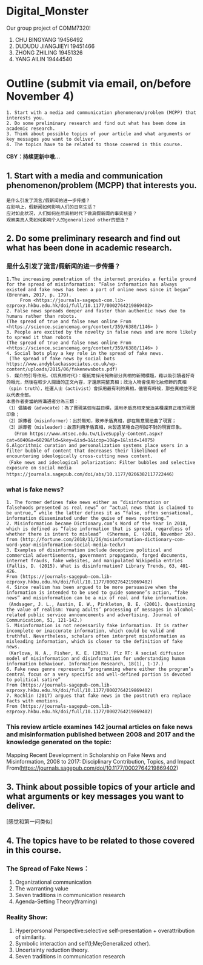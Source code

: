# Digital_Monster
Our group project of COMM7320!
1. CHU BINGYANG 19456492
2. DUDUDU JIANGJIEYI 19451466
3. ZHONG ZHILING 19451326
4. YANG AILIN 19444540

# Outline (submit via email, on/before November 4) 
	1. Start with a media and communication phenomenon/problem (MCPP) that interests you. 
	2. Do some preliminary research and find out what has been done in academic research. 
	3. Think about possible topics of your article and what arguments or key messages you want to deliver. 
	4. The topics have to be related to those covered in this course. 
**CBY：持续更新中嗷...**
## 1. Start with a media and communication phenomenon/problem (MCPP) that interests you. 
	是什么引发了流言/假新闻的进一步传播？
	在影响上，假新闻如何影响人们的日常生活？
	应对如此状况，人们如何在后真相时代下做真假新闻的事实核查？
	观察类真人秀如何影响个人的generalized other的塑造？
## 2. Do some preliminary research and find out what has been done in academic research. 
  
### 是什么引发了流言/假新闻的进一步传播？

	1.The increasing penetration of the internet provides a fertile ground for the spread of misinformation: “False information has always existed and fake news has been a part of online news since it began” (Brennan, 2017, p. 179).
         From <https://journals-sagepub-com.lib-ezproxy.hkbu.edu.hk/doi/full/10.1177/0002764219869402>             
	2. False news spreads deeper and faster than authentic news due to humans rather than robots. 
	(The spread of true and false news online From <https://science.sciencemag.org/content/359/6380/1146> )
	3. People are excited by the novelty in false news and are more likely to spread it than robots
	(The spread of true and false news online From <https://science.sciencemag.org/content/359/6380/1146> )
	4. Social bots play a key role in the spread of fake news.
     (The spread of fake news by social bots  https://www.andyblackassociates.co.uk/wp-content/uploads/2015/06/fakenewsbots.pdf)
	5. 媒介的引导作用。《后真相时代》：報紙常採用掩飾部分真相的新聞標題，藉以吸引讀者好奇的眼光，然後在較少人閱讀的正文內容，才還原完整真相；政治人物會使用化妝修飾的真相（spin truth），社運人士（activist）會採用最有利的真相，儘管有時候，那些真相並不足以代表全部。
	本書作者麥當納將溝通者分為三類：
	（1）倡議者（advocate）：為了實現某個有益目標，選用矛盾真相來營造某種還算正確的現實印象；
	（2）誤傳者（misinformer）：出於無知，散佈矛盾真相，卻在無意間扭曲了現實；
	（3）誤導者（misleader）：故意利用矛盾真相，來製造某種自己明知不對的現實印象。
      （From https://www.ntsec.edu.tw/LiveSupply-Content.aspx?cat=6840&a=6829&fld=&key=&isd=1&icop=10&p=1&lsid=14075） 
	6.Algorithmic curation and personalization systems place users in a filter bubble of content that decreases their likelihood of encountering ideologically cross-cutting news content. 
	（Fake news and ideological polarization: Filter bubbles and selective exposure on social media https://journals.sagepub.com/doi/abs/10.1177/0266382117722446）

### what is fake news?
	1. The former defines fake news either as “disinformation or falsehoods presented as real news” or “actual news that is claimed to be untrue,” while the latter defines it as “false, often sensational, information disseminated under the guise of news reporting.” 
	2. Misinformation became Dictionary.com’s Word of the Year in 2018, which is defined as “false information that is spread, regardless of whether there is intent to mislead”  (Sherman, E. (2018, November 26). 
    from (http://fortune.com/2018/11/26/misinformation-dictionary-com-word-year-misinformation-social-media-tech/)
	3. Examples of disinformation include deceptive political and commercial advertisements, government propaganda, forged documents, internet frauds, fake websites, and manipulated Wikipedia entries 
	(Fallis, D. (2015). What is disinformation? Library Trends, 63, 401-426. 
    From (https://journals-sagepub-com.lib-ezproxy.hkbu.edu.hk/doi/full/10.1177/0002764219869402)
	4. Since realism has been argued to be more persuasive when the information is intended to be used to guide someone’s action, “fake news” and misinformation can be a mix of real and fake information.
	（Andsager, J. L., Austin, E. W., Pinkleton, B. E. (2001). Questioning the value of realism: Young adults’ processing of messages in alcohol-related public service announcements and advertising. Journal of Communication, 51, 121-142.)
	5. Misinformation is not necessarily fake information. It is rather incomplete or inaccurate information, which could be valid and truthful. Nevertheless, scholars often interpret misinformation as misleading information, which is closer to the definition of fake news.
	（Karlova, N. A., Fisher, K. E. (2013). Plz RT: A social diffusion model of misinformation and disinformation for understanding human information behaviour. Information Research, 18(1), 1-17.)
	6. Fake news genre represents “programming where either the program’s central focus or a very specific and well-defined portion is devoted to political satire”
    From (https://journals-sagepub-com.lib-ezproxy.hkbu.edu.hk/doi/full/10.1177/0002764219869402)
	7. Rochlin (2017) argues that fake news in the posttruth era replace facts with emotions. 
    From (https://journals-sagepub-com.lib-ezproxy.hkbu.edu.hk/doi/full/10.1177/0002764219869402)
	
	
	
	
### This review article examines 142 journal articles on fake news and misinformation published between 2008 and 2017 and the knowledge generated on the topic:
Mapping Recent Development in Scholarship on Fake News and Misinformation, 2008 to 2017: Disciplinary Contribution, Topics, and Impact From(https://journals.sagepub.com/doi/10.1177/0002764219869402) 

## 3. Think about possible topics of your article and what arguments or key messages you want to deliver. 
[感觉和第一问类似]
## 4. The topics have to be related to those covered in this course. 
### The Spread of Fake News：
1. Organizational communication
2. The warranting value
3. Seven traditions in communication research
4. Agenda-Setting Theory(framing)
### Reality Show:
1. Hyperpersonal Perspective:selective self-presentation + overattribution of similarity.
2. Symbolic interaction and self(I;Me;Generalized other).
3. Uncertainty reduction theory.
4. Seven traditions in communication research

	
	
	
	 
